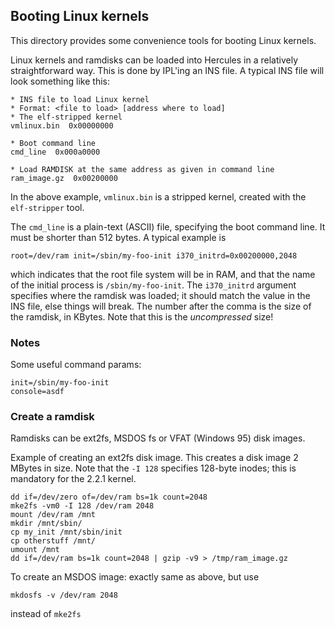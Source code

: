 Booting Linux kernels
---------------------
This directory provides some convenience tools for booting Linux
kernels.

Linux kernels and ramdisks can be loaded into Hercules in a relatively
straightforward way. This is done by IPL'ing an INS file. A typical
INS file will look something like this:
```
* INS file to load Linux kernel
* Format: <file to load> [address where to load]
* The elf-stripped kernel
vmlinux.bin  0x00000000

* Boot command line
cmd_line  0x000a0000

* Load RAMDISK at the same address as given in command line
ram_image.gz  0x00200000
```

In the above example, `vmlinux.bin` is a stripped kernel, created with
the `elf-stripper` tool.

The `cmd_line` is a plain-text (ASCII) file, specifying the boot
command line. It must be shorter than 512 bytes. A typical example
is
```
root=/dev/ram init=/sbin/my-foo-init i370_initrd=0x00200000,2048
```
which indicates that the root file system will be in RAM, and that the
name of the initial process is `/sbin/my-foo-init`. The `i370_initrd`
argument specifies where the ramdisk was loaded; it should match the
value in the INS file, else things will break. The number after the
comma is the size of the ramdisk, in KBytes. Note that this is the
*uncompressed* size!


### Notes
Some useful command params:
```
init=/sbin/my-foo-init
console=asdf
```

### Create a ramdisk
Ramdisks can be ext2fs, MSDOS fs or VFAT (Windows 95) disk images.

Example of creating an ext2fs disk image. This creates a disk image
2 MBytes in size. Note that the `-I 128` specifies 128-byte inodes;
this is mandatory for the 2.2.1 kernel.
```
dd if=/dev/zero of=/dev/ram bs=1k count=2048
mke2fs -vm0 -I 128 /dev/ram 2048
mount /dev/ram /mnt
mkdir /mnt/sbin/
cp my_init /mnt/sbin/init
cp otherstuff /mnt/
umount /mnt
dd if=/dev/ram bs=1k count=2048 | gzip -v9 > /tmp/ram_image.gz
```

To create an MSDOS image: exactly same as above, but use

```
mkdosfs -v /dev/ram 2048
```
instead of `mke2fs`
